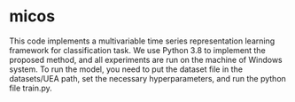 # micos
This code implements a multivariable time series representation learning framework for classification task.
We use Python 3.8 to implement the proposed method, and all experiments are run on the machine of Windows system.
To run the model, you need to put the dataset file in the datasets/UEA path, set the necessary hyperparameters, and run the python file train.py.
